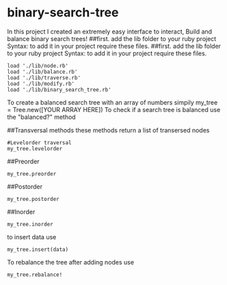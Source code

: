 # binary-search-tree
In this project I created an extremely easy interface to interact, Build and balance binary search trees! ##first. add the lib folder to your ruby project Syntax: to add it in your project require these files.
##first. add the lib folder to your ruby project 
Syntax: 
to add it in your project require these files.
```
load './lib/node.rb'
load './lib/balance.rb'
load './lib/traverse.rb'
load './lib/modify.rb'
load './lib/binary_search_tree.rb'
```
To create a balanced search tree with an array of numbers simpily
my_tree = Tree.new([YOUR ARRAY HERE])
To check if a search tree is balanced use the "balanced?" method

##Transversal methods
these methods return a list of transersed nodes
```
#Levelorder traversal
my_tree.levelorder
```
##Preorder
```
my_tree.preorder
```
##Postorder
```
my_tree.postorder
```
##Inorder
```
my_tree.inorder
```
to insert data use 
```
my_tree.insert(data)
```
To rebalance the tree after adding nodes use
```
my_tree.rebalance!
```
